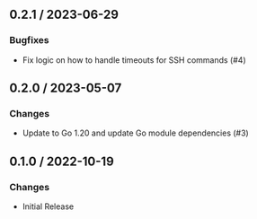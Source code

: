 ## 0.2.1 / 2023-06-29

### Bugfixes

* Fix logic on how to handle timeouts for SSH commands (#4)

## 0.2.0 / 2023-05-07

### Changes

* Update to Go 1.20 and update Go module dependencies (#3)

## 0.1.0 / 2022-10-19

### Changes

* Initial Release


